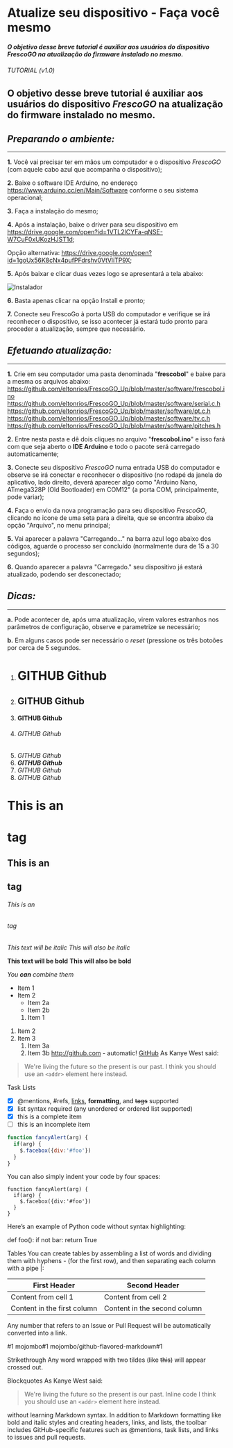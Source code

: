 # Atualize seu dispositivo - Faça você mesmo 
**_O objetivo desse breve tutorial é auxiliar aos usuários do dispositivo *FrescoGO* na atualização do firmware instalado no mesmo._**
###### _TUTORIAL  (v1.0)_
**O objetivo desse breve tutorial é auxiliar aos usuários do dispositivo *FrescoGO* na atualização do firmware instalado no mesmo.**
---------------------------------------------------------------------
## *Preparando o ambiente:*
---------------------------------------------------------------------
**1.** Você vai precisar ter em mãos um computador e o dispositivo *FrescoGO* (com aquele cabo azul que acompanha o dispositivo);

**2.** Baixe o software IDE Arduino, no endereço https://www.arduino.cc/en/Main/Software conforme o seu sistema operacional;

**3.** Faça a instalação do mesmo;

**4.** Após a instalação, baixe o driver para seu dispositivo em https://drive.google.com/open?id=1VTL2lCYFa-qNSE-W7CuF0xUKozHJST1d;

Opção alternativa: https://drive.google.com/open?id=1goUx56K8cNx4pufPFdrshv0VtVliTP9X;

**5.** Após baixar e clicar duas vezes logo se apresentará a tela abaixo:

![Instalador](http://i1.wp.com/blogdarobotica.com/wp-content/uploads/2016/05/executavel.png "Setup")

**6.** Basta apenas clicar na opção Install e pronto;

**7.** Conecte seu FrescoGo à porta USB do computador e verifique se irá reconhecer o dispositivo, se isso acontecer já estará tudo pronto para proceder a atualização, sempre que necessário.

<!-- Obs: http://blogdarobotica.com/instalando-driver-serial-para-arduinos-com-chip-ch340/
-->

## *Efetuando atualização:*
---------------------------------------------------------------------
**1.** Crie em seu computador uma pasta denominada "**frescobol**" e baixe para a mesma os arquivos abaixo:
<https://github.com/eltonrios/FrescoGO_Up/blob/master/software/frescobol.ino>
<https://github.com/eltonrios/FrescoGO_Up/blob/master/software/serial.c.h> 
<https://github.com/eltonrios/FrescoGO_Up/blob/master/software/pt.c.h> 
<https://github.com/eltonrios/FrescoGO_Up/blob/master/software/tv.c.h> 
<https://github.com/eltonrios/FrescoGO_Up/blob/master/software/pitches.h> 
 
**2.** Entre nesta pasta e dê dois cliques no arquivo "**frescobol.ino**" e isso fará com que seja aberto o **IDE Arduino** e todo o pacote será carregado automaticamente;

**3.** Conecte seu dispositivo *FrescoGO* numa entrada USB do computador e observe se irá conectar e reconhecer o dispositivo (no rodapé da janela do aplicativo, lado direito, deverá aparecer algo como "Arduino Nano, ATmega328P (Old Bootloader) em COM12" (a porta COM, principalmente, pode variar);

**4.** Faça o envio da nova programação para seu dispositivo *FrescoGO*, clicando no icone de uma seta para a direita, que se encontra abaixo da opção "Arquivo", no menu principal;

**5.** Vai aparecer a palavra "Carregando..." na barra azul logo abaixo dos códigos, aguarde o processo ser concluído (normalmente dura de 15 a 30 segundos); 

**6.** Quando aparecer a palavra "Carregado." seu dispositivo já estará atualizado, podendo ser desconectado;

## *Dicas:*
---------------------------------------------------------------------
**a.** Pode acontecer de, após uma atualização, virem valores estranhos nos parâmetros de configuração, observe e parametrize se necessário;

**b.** Em alguns casos pode ser necessário o *reset* (pressione os três botoões por cerca de 5 segundos.


<!-- Formato de texto: https://guides.github.com/features/mastering-markdown/#examples
-->
1. # GITHUB Github 
2. ## GITHUB Github
3. **GITHUB Github**
4. ###### GITHUB Github 
5. _GITHUB Github_
6. **_GITHUB Github_** 
7. *GITHUB Github* 
8. *_GITHUB Github_*

# This is an <h1> tag
## This is an <h2> tag
###### This is an <h6> tag
 *This text will be italic*
_This will also be italic_

**This text will be bold**
__This will also be bold__

_You **can** combine them_
* Item 1
* Item 2
  * Item 2a
  * Item 2b
  1. Item 1
1. Item 2
1. Item 3
   1. Item 3a
   1. Item 3b
http://github.com - automatic!
[GitHub](http://github.com)
As Kanye West said:

> We're living the future so
> the present is our past.
I think you should use an
`<addr>` element here instead.

Task Lists
- [x] @mentions, #refs, [links](), **formatting**, and <del>tags</del> supported
- [x] list syntax required (any unordered or ordered list supported)
- [x] this is a complete item
- [ ] this is an incomplete item

```javascript
function fancyAlert(arg) {
  if(arg) {
    $.facebox({div:'#foo'})
  }
}
```

You can also simply indent your code by four spaces:

    function fancyAlert(arg) {
      if(arg) {
        $.facebox({div:'#foo'})
      }
    }
    
Here’s an example of Python code without syntax highlighting:

def foo():
    if not bar:
        return True
        
Tables
You can create tables by assembling a list of words and dividing them with hyphens - (for the first row), and then separating each column with a pipe |:

First Header | Second Header
------------ | -------------
Content from cell 1 | Content from cell 2
Content in the first column | Content in the second column

Any number that refers to an Issue or Pull Request will be automatically converted into a link.

#1
mojombo#1
mojombo/github-flavored-markdown#1

Strikethrough
Any word wrapped with two tildes (like ~~this~~) will appear crossed out.

Blockquotes
As Kanye West said:

> We're living the future so
> the present is our past.
Inline code
I think you should use an
`<addr>` element here instead.


without learning Markdown syntax. In addition to Markdown formatting like bold and italic styles and creating headers, links, and lists, the toolbar includes GitHub-specific features such as @mentions, task lists, and links to issues and pull requests.



